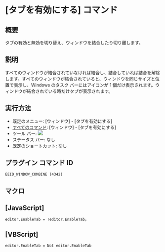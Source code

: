 # \[タブを有効にする\] コマンド

## 概要

タブの有効と無効を切り替え、ウィンドウを結合したり切り離します。

## 説明

すべてのウィンドウが結合されていなければ結合し、結合していれば結合を解除します。すべてのウィンドウが結合されていると、ウィンドウを同じサイズと位置で表示し、Windows のタスク バーにはアイコンが 1 個だけ表示されます。ウィンドウが結合されている時だけタブが表示されます。

## 実行方法

- 既定のメニュー: \[ウィンドウ\] \- \[タブを有効にする\]
- [すべてのコマンド](../../glossary/allcommands): \[ウィンドウ\] \- \[タブを有効にする\]
- ツール バー: ![](../../images/windowcombine..png)
- ステータス バー: なし
- 既定のショートカット: なし

## プラグイン コマンド ID

```
EEID_WINDOW_COMBINE (4342)
```

## マクロ

## \[JavaScript\]

```
editor.EnableTab = !editor.EnableTab;
```

## \[VBScript\]

```
editor.EnableTab = Not editor.EnableTab
```
